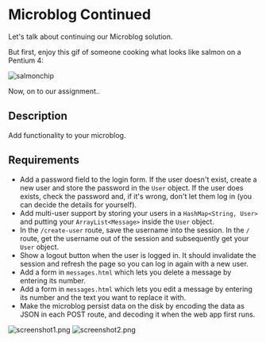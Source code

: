 # Microblog Continued

Let's talk about continuing our Microblog solution.

But first, enjoy this gif of someone cooking what looks like salmon on a Pentium 4:

![salmonchip](http://i.giphy.com/HwU6KgJQvKi1W.gif)

Now, on to our assignment..

## Description

Add functionality to your microblog.

## Requirements

* Add a password field to the login form. If the user doesn't exist, create a new user and store the password in the `User` object. If the user does exists, check the password and, if it's wrong, don't let them log in (you can decide the details for yourself).
* Add multi-user support by storing your users in a `HashMap<String, User>` and putting your `ArrayList<Message>` inside the `User` object.
* In the `/create-user` route, save the username into the session. In the `/` route, get the username out of the session and subsequently get your `User` object.
* Show a logout button when the user is logged in. It should invalidate the session and refresh the page so you can log in again with a new user.
* Add a form in `messages.html` which lets you delete a message by entering its number.
* Add a form in `messages.html` which lets you edit a message by entering its number and the text you want to replace it with.
* Make the microblog persist data on the disk by encoding the data as JSON in each POST route, and decoding it when the web app first runs.

![screenshot1.png]
![screenshot2.png]

[screenshot1.png]: https://tiy-learn-content.s3.amazonaws.com/cbbb9584-screenshot1.png
[screenshot2.png]: https://tiy-learn-content.s3.amazonaws.com/3a4d211c-screenshot2.png
